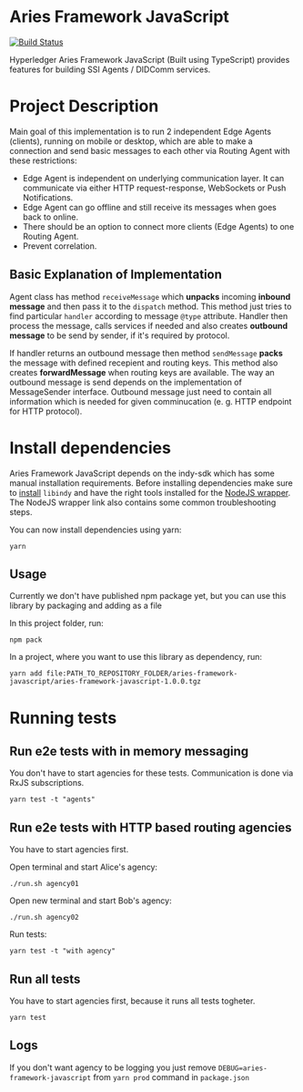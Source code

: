 # Aries Framework JavaScript

[![Build Status](https://dev.azure.com/Hyperledger/Aries/_apis/build/status/hyperledger.aries-framework-javascript?branchName=master)](https://dev.azure.com/Hyperledger/Aries/_build/latest?definitionId=73&branchName=master)

Hyperledger Aries Framework JavaScript (Built using TypeScript) provides features for building SSI Agents / DIDComm services.

# Project Description

Main goal of this implementation is to run 2 independent Edge Agents (clients), running on mobile or desktop, which are able to make a connection and send basic messages to each other via Routing Agent with these restrictions:

- Edge Agent is independent on underlying communication layer. It can communicate via either HTTP request-response, WebSockets or Push Notifications.
- Edge Agent can go offline and still receive its messages when goes back to online.
- There should be an option to connect more clients (Edge Agents) to one Routing Agent.
- Prevent correlation.

## Basic Explanation of Implementation

Agent class has method `receiveMessage` which **unpacks** incoming **inbound message** and then pass it to the `dispatch` method. This method just tries to find particular `handler` according to message `@type` attribute. Handler then process the message, calls services if needed and also creates **outbound message** to be send by sender, if it's required by protocol.

If handler returns an outbound message then method `sendMessage` **packs** the message with defined recepient and routing keys. This method also creates **forwardMessage** when routing keys are available. The way an outbound message is send depends on the implementation of MessageSender interface. Outbound message just need to contain all information which is needed for given comminucation (e. g. HTTP endpoint for HTTP protocol).

# Install dependencies

Aries Framework JavaScript depends on the indy-sdk which has some manual installation requirements. Before installing dependencies make sure to [install](https://github.com/hyperledger/indy-sdk/#installing-the-sdk) `libindy` and have the right tools installed for the [NodeJS wrapper](https://github.com/hyperledger/indy-sdk/tree/master/wrappers/nodejs#installing). The NodeJS wrapper link also contains some common troubleshooting steps.

You can now install dependencies using yarn:

```
yarn
```

## Usage

Currently we don't have published npm package yet, but you can use this library by packaging and adding as a file

In this project folder, run:
```
npm pack
```

In a project, where you want to use this library as dependency, run:
```
yarn add file:PATH_TO_REPOSITORY_FOLDER/aries-framework-javascript/aries-framework-javascript-1.0.0.tgz
```

# Running tests

## Run e2e tests with in memory messaging

You don't have to start agencies for these tests. Communication is done via RxJS subscriptions.

```
yarn test -t "agents"
```

## Run e2e tests with HTTP based routing agencies

You have to start agencies first.

Open terminal and start Alice's agency:

```
./run.sh agency01
```

Open new terminal and start Bob's agency:

```
./run.sh agency02
```

Run tests:

```
yarn test -t "with agency"
```

## Run all tests

You have to start agencies first, because it runs all tests togheter.

```
yarn test
```

## Logs

If you don't want agency to be logging you just remove `DEBUG=aries-framework-javascript` from `yarn prod` command in `package.json`
